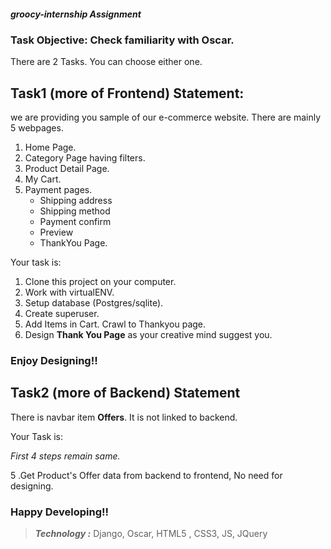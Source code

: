 ##### groocy-internship Assignment

### Task Objective: Check familiarity with Oscar.
There are 2 Tasks. You can choose either one.
## Task1 (more of Frontend) Statement:

we are providing you sample of our e-commerce website. There are mainly 5 webpages.
1. Home Page.
2. Category Page having filters.
3. Product Detail Page.
4. My Cart.
5. Payment pages.
   - Shipping address
   - Shipping method
   - Payment confirm
   - Preview
   - ThankYou Page.
  
Your task is:
1. Clone this project on your computer.
2. Work with virtualENV.
3. Setup database (Postgres/sqlite).
4. Create superuser.
5. Add Items in Cart. Crawl to Thankyou page.
6. Design **Thank You Page** as your creative mind suggest you.

### Enjoy Designing!!

## Task2 (more of Backend) Statement

There is navbar item **Offers**.
It is not linked to backend.

Your Task is:

*First 4 steps remain same.*

5 .Get Product's Offer data from backend to frontend, No need for designing.

### Happy Developing!!

> ***Technology :*** Django, Oscar, HTML5 , CSS3, JS, JQuery
